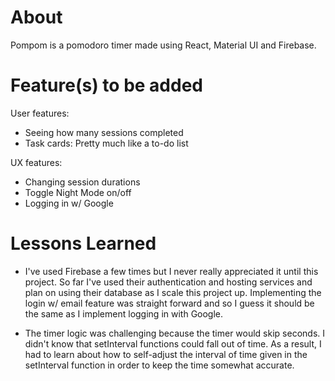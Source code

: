 # About
Pompom is a pomodoro timer made using React, Material UI and Firebase. 

# Feature(s) to be added
User features:
  - Seeing how many sessions completed
  - Task cards: Pretty much like a to-do list
 
UX features:
  - Changing session durations
  - Toggle Night Mode on/off
  - Logging in w/ Google


# Lessons Learned
- I've used Firebase a few times but I never really appreciated it until this project. So far I've used their authentication and hosting services and plan on using their database as I scale this project up. Implementing the login w/ email feature was straight forward and so I guess it should be the same as I implement logging in with Google.

- The timer logic was challenging because the timer would skip seconds. I didn't know that setInterval functions could fall out of time. As a result, I had to learn about how to self-adjust the interval of time given in the setInterval function in order to keep the time somewhat accurate.


